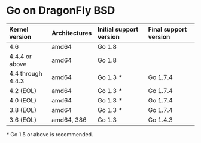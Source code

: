 # Go on DragonFly BSD

| **Kernel version**  | **Architectures** | **Initial support version** | **Final support version** |
|:--------------------|:------------------|:----------------------------|:--------------------------|
| 4.6                 | amd64             | Go 1.8                      |                           |
| 4.4.4 or above      | amd64             | Go 1.8                      |                           |
| 4.4 through 4.4.3   | amd64             | Go 1.3 _*_                  | Go 1.7.4                  |
| 4.2 (EOL)           | amd64             | Go 1.3 _*_                  | Go 1.7.4                  |
| 4.0 (EOL)           | amd64             | Go 1.3 _*_                  | Go 1.7.4                  |
| 3.8 (EOL)           | amd64             | Go 1.3 _*_                  | Go 1.7.4                  |
| 3.6 (EOL)           | amd64, 386        | Go 1.3                      | Go 1.4.3                  |
_*_ Go 1.5 or above is recommended.